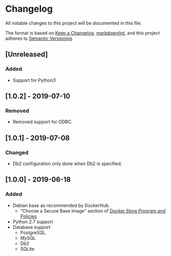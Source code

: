 # Changelog

All notable changes to this project will be documented in this file.

The format is based on [Keep a Changelog](https://keepachangelog.com/en/1.0.0/),
[markdownlint](https://dlaa.me/markdownlint/),
and this project adheres to [Semantic Versioning](https://semver.org/spec/v2.0.0.html).


## [Unreleased]

### Added

- Support for Python3

## [1.0.2] - 2019-07-10

### Removed

- Removed support for ODBC.

## [1.0.1] - 2019-07-08

### Changed

- Db2 configuration only done when Db2 is specified.

## [1.0.0] - 2019-06-18

### Added

- Debian base as recommended by DockerHub.
  - "Choose a Secure Base Image" section of [Docker Store Program and Policies](https://success.docker.com/article/store)
- Python 2.7 support
- Database support
  - PostgreSQL
  - MySQL
  - Db2
  - SQLite
